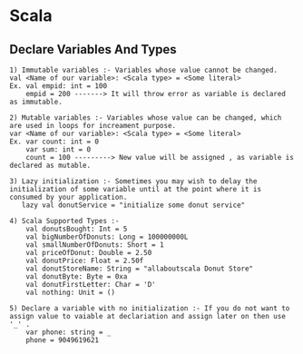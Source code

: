 # Scala

## Declare Variables And Types

    1) Immutable variables :- Variables whose value cannot be changed.
    val <Name of our variable>: <Scala type> = <Some literal>
    Ex. val empid: int = 100
        empid = 200 -------> It will throw error as variable is declared as immutable.
    
    2) Mutable variables :- Variables whose value can be changed, which are used in loops for increament purpose.
    var <Name of our variable>: <Scala type> = <Some literal>
    Ex. var count: int = 0
        var sum: int = 0
        count = 100 ---------> New value will be assigned , as variable is declared as mutable.
    
    3) Lazy initialization :- Sometimes you may wish to delay the initialization of some variable until at the point where it is consumed by your application.
       lazy val donutService = "initialize some donut service" 
    
    4) Scala Supported Types :- 
        val donutsBought: Int = 5
        val bigNumberOfDonuts: Long = 100000000L
        val smallNumberOfDonuts: Short = 1
        val priceOfDonut: Double = 2.50
        val donutPrice: Float = 2.50f
        val donutStoreName: String = "allaboutscala Donut Store"
        val donutByte: Byte = 0xa
        val donutFirstLetter: Char = 'D'
        val nothing: Unit = ()
    
    5) Declare a variable with no initialization :- If you do not want to assign value to vaiable at declariation and assign later on then use '_' .
        var phone: string = _
        phone = 9049619621
    
    
    
    


